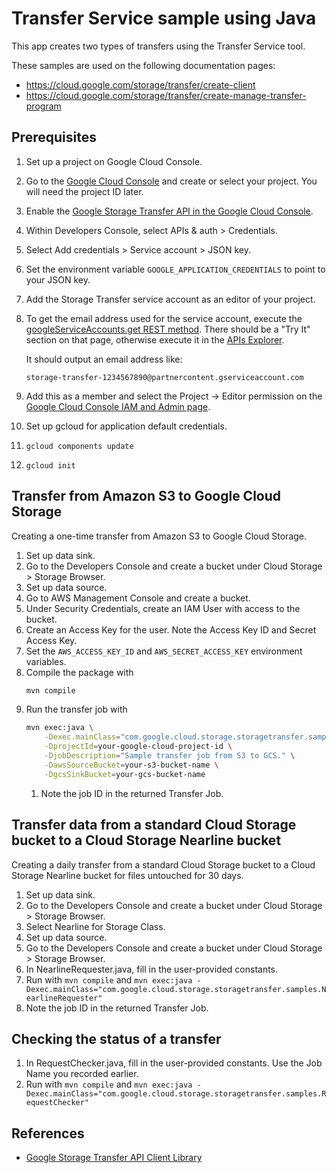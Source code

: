 # Transfer Service sample using Java

This app creates two types of transfers using the Transfer Service tool.

<!-- auto-doc-link -->
These samples are used on the following documentation pages:

>
* https://cloud.google.com/storage/transfer/create-client
* https://cloud.google.com/storage/transfer/create-manage-transfer-program

<!-- end-auto-doc-link -->

## Prerequisites

1. Set up a project on Google Cloud Console.
  1. Go to the [Google Cloud Console](https://console.cloud.google.com) and
     create or select your project.  You will need the project ID later.
1. Enable the [Google Storage Transfer API in the Google Cloud
   Console](https://console.cloud.google.com/apis/api/storagetransfer/overview).
1. Within Developers Console, select APIs & auth > Credentials.
  1. Select Add credentials > Service account > JSON key.
  1. Set the environment variable `GOOGLE_APPLICATION_CREDENTIALS` to point to
     your JSON key.
1. Add the Storage Transfer service account as an editor of your project.
  1. To get the email address used for the service account, execute the
     [googleServiceAccounts.get REST
     method](https://cloud.google.com/storage/transfer/reference/rest/v1/googleServiceAccounts/get#try-it).
     There should be a "Try It" section on that page, otherwise execute it in
     the [APIs
     Explorer](https://developers.google.com/apis-explorer/#p/storagetransfer/v1/storagetransfer.googleServiceAccounts.get).

     It should output an email address like:

     ```
     storage-transfer-1234567890@partnercontent.gserviceaccount.com
     ```
  1. Add this as a member and select the Project -> Editor permission on the
     [Google Cloud Console IAM and Admin
     page](https://console.cloud.google.com/iam-admin/iam/project).
1. Set up gcloud for application default credentials.
  1. `gcloud components update`
  1. `gcloud init`

## Transfer from Amazon S3 to Google Cloud Storage

Creating a one-time transfer from Amazon S3 to Google Cloud Storage.
1. Set up data sink.
  1. Go to the Developers Console and create a bucket under Cloud Storage > Storage Browser.
1. Set up data source.
  1. Go to AWS Management Console and create a bucket.
  1. Under Security Credentials, create an IAM User with access to the bucket.
  1. Create an Access Key for the user. Note the Access Key ID and Secret Access Key.
  1. Set the `AWS_ACCESS_KEY_ID` and `AWS_SECRET_ACCESS_KEY` environment variables.
1. Compile the package with
   ```bash
   mvn compile
   ```
1. Run the transfer job with
   ```bash
   mvn exec:java \
       -Dexec.mainClass="com.google.cloud.storage.storagetransfer.samples.AwsRequester" \
       -DprojectId=your-google-cloud-project-id \
       -DjobDescription="Sample transfer job from S3 to GCS." \
       -DawsSourceBucket=your-s3-bucket-name \
       -DgcsSinkBucket=your-gcs-bucket-name
   ```
   1. Note the job ID in the returned Transfer Job.

## Transfer data from a standard Cloud Storage bucket to a Cloud Storage Nearline bucket

Creating a daily transfer from a standard Cloud Storage bucket to a Cloud Storage Nearline
bucket for files untouched for 30 days.
1. Set up data sink.
  1. Go to the Developers Console and create a bucket under Cloud Storage > Storage Browser.
  1. Select Nearline for Storage Class.
1. Set up data source.
  1. Go to the Developers Console and create a bucket under Cloud Storage > Storage Browser.
1. In NearlineRequester.java, fill in the user-provided constants.
1. Run with `mvn compile` and
   `mvn exec:java -Dexec.mainClass="com.google.cloud.storage.storagetransfer.samples.NearlineRequester"`
  1. Note the job ID in the returned Transfer Job.

## Checking the status of a transfer

1. In RequestChecker.java, fill in the user-provided constants. Use the Job Name you recorded earlier.
1. Run with `mvn compile` and
   `mvn exec:java -Dexec.mainClass="com.google.cloud.storage.storagetransfer.samples.RequestChecker"`

## References

- [Google Storage Transfer API Client
  Library](https://developers.google.com/api-client-library/java/apis/storagetransfer/v1)
